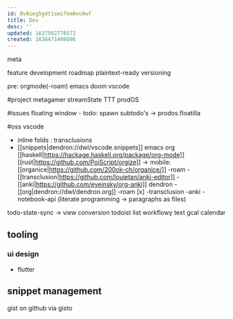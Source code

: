 ```yaml
---
id: 0v0ieg5g4t1smifkm0eu9wf
title: Dev
desc: ''
updated: 1637582776572
created: 1636471406096
---
```


meta

feature development roadmap
  plaintext-ready versioning

pre: orgmode(-roam)
  emacs
    doom
  vscode

#project
metagamer
streamState
TTT
prodOS

#issues
floating window - todo: spawn subtodo's
-> prodos.floatilla

#oss
vscode
  - inline folds : transclusions
  - [[snippets|dendron://dwl/vscode.snippets]]
emacs
org
  [[haskell|https://hackage.haskell.org/package/org-mode]]
  [[rust|https://github.com/PoiScript/orgize]]
  -> mobile: [[organice|https://github.com/200ok-ch/organice/]]
  -roam
  -[[transclusion|https://github.com/louietan/anki-editor]]
  -[[anki|https://github.com/eyeinsky/org-anki]]
dendron
  -[[org|dendron://dwl/dendron.org]]
  -roam [x]
  -transclusion
  -anki
  -notebook-api (literate programming -> paragraphs as files)

todo-state-sync -> view conversion
todoist   list
workflowy text
gcal      calendar

## tooling
### ui design
- flutter

## snippet management
gist on github via gisto

